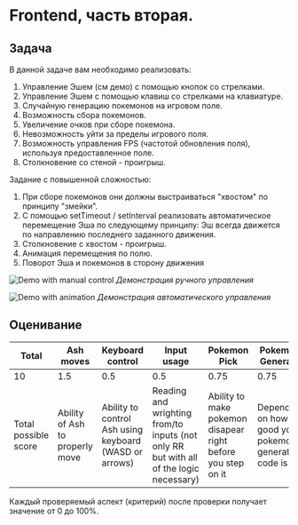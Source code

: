 ﻿# Frontend, часть вторая. 
## Задача
В данной задаче вам необходимо реализовать: 
1. Управление Эшем (см демо) с помощью кнопок со стрелками. 
2. Управление Эшем с помощью клавиш со стрелками на клавиатуре. 
3. Случайную генерацию покемонов на игровом поле. 
4. Возможность сбора покемонов. 
4. Увеличение очков при сборе покемона. 
5. Невозможность уйти за пределы игрового поля.   
7. Возможность управления FPS (частотой обновления поля), используя предоставленное поле. 
9. Столкновение со стеной - проигрыш. 


Задание с повышенной сложностью: 
1. При сборе покемонов они должны выстраиваться "хвостом" по принципу "змейки". 
2. С помощью setTimeout / setInterval реализовать автоматическое перемещение Эша по следующему принципу: Эш всегда движется по направлению последнего заданного движения.
3. Столкновение с хвостом - проигрыш. 
4. Анимация перемещения по полю. 
5. Поворот Эша и покемонов в сторону движения

![Demo with manual control](Demo_manual.gif)
*Демонстрация ручного управления*

![Demo with animation](Demo_auto.gif)
*Демонстрация автоматического управления*

## Оценивание

| Total                | Ash moves                       | Keyboard control                                       | Input usage                                                                            | Pokemon Pick                                                 | Pokemon Generate                                    | Borders control                                       | Rotation                                   | Interval (FPS)                          | Snake game                         | Animation                  | Architecture bonus                                              |
|----------------------|---------------------------------|--------------------------------------------------------|----------------------------------------------------------------------------------------|--------------------------------------------------------------|-----------------------------------------------------|-------------------------------------------------------|--------------------------------------------|-----------------------------------------|------------------------------------|----------------------------|-----------------------------------------------------------------|
| 10                   | 1.5                             | 0.5                                                    | 0.5                                                                                    | 0.75                                                         | 0.75                                                | 0.5                                                   | 0.5                                        | 0.75                                    | 1.5                                | 1                          | 1.75                                                            |
| Total possible score | Ability of Ash to properly move | Ability to control Ash using keyboard (WASD or arrows) | Reading and wrighting from/to inputs (not only RR but with all of the logic necessary) | Ability to make pokemon disapear right before you step on it | Depends on how good your pokemon generation code is | You cannot cross border and if you hit one game overs | Abitily to rotate Ash and pokemons in tail | Ability to change FPS using input filed | If you have done proper snake game | Quality of your animations | Quolity of your code if you have done significant part of tasks |

Каждый проверяемый аспект (критерий) после проверки получает значение от 0 до 100%. 


